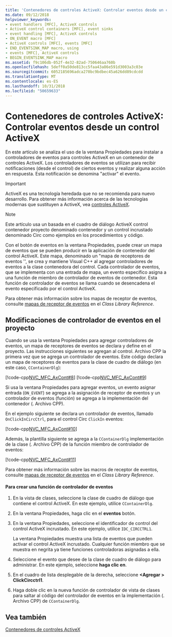 ```yaml
---
title: 'Contenedores de controles ActiveX: Controlar eventos desde un control ActiveX'
ms.date: 09/12/2018
helpviewer_keywords:
- event handlers [MFC], ActiveX controls
- ActiveX control containers [MFC], event sinks
- event handling [MFC], ActiveX controls
- ON_EVENT macro [MFC]
- ActiveX controls [MFC], events [MFC]
- END_EVENTSINK_MAP macro, using
- events [MFC], ActiveX controls
- BEGIN_EVENTSINK_MAP macro
ms.assetid: f9c106db-052f-4e32-82ad-750646aa760b
ms.openlocfilehash: 5deff0a50de813cc5faa43a86e591d3003a3c03e
ms.sourcegitcommit: 6052185696adca270bc9bdbec45a626dd89cdcdd
ms.translationtype: MT
ms.contentlocale: es-ES
ms.lasthandoff: 10/31/2018
ms.locfileid: "50659633"
---
```

# <a name="activex-control-containers-handling-events-from-an-activex-control"></a>Contenedores de controles ActiveX: Controlar eventos desde un control ActiveX

En este artículo se analiza el uso de la ventana Propiedades para instalar a controladores de eventos para controles ActiveX en un contenedor de controles ActiveX. Los controladores de eventos se utilizan para recibir notificaciones (desde el control) de ciertos eventos y realizar alguna acción en respuesta. Esta notificación se denomina "activar" el evento.

>[!IMPORTANT]
> ActiveX es una tecnología heredada que no se recomienda para nuevo desarrollo. Para obtener más información acerca de las tecnologías modernas que sustituyen a ActiveX, vea [controles ActiveX](activex-controls.md).

> [!NOTE]
>  Este artículo usa un basada en el cuadro de diálogo ActiveX control contenedor proyecto denominado contenedor y un control incrustado denominado Circ como ejemplos en los procedimientos y código.

Con el botón de eventos en la ventana Propiedades, puede crear un mapa de eventos que se pueden producir en la aplicación de contenedor del control ActiveX. Este mapa, denominado un "mapa de receptores de eventos '', se crea y mantiene Visual C++ al agregar controladores de eventos a la clase contenedora del control. Cada controlador de eventos, que se implementa con una entrada de mapa, un evento específico asigna a una función de miembro de controlador de eventos de contenedor. Esta función de controlador de eventos se llama cuando se desencadena el evento especificado por el control ActiveX.

Para obtener más información sobre los mapas de receptor de eventos, consulte [mapas de receptor de eventos](../mfc/reference/event-sink-maps.md) en el *Class Library Reference*.

##  <a name="_core_event_handler_modifications_to_the_project"></a> Modificaciones de controlador de eventos en el proyecto

Cuando se usa la ventana Propiedades para agregar controladores de eventos, un mapa de receptores de eventos se declara y define en el proyecto. Las instrucciones siguientes se agregan al control. Archivo CPP la primera vez que se agrega un controlador de eventos. Este código declara un mapa de receptores de eventos para la clase de cuadro de diálogo (en este caso, `CContainerDlg`):

[!code-cpp[NVC_MFC_AxCont#8](../mfc/codesnippet/cpp/activex-control-containers-handling-events-from-an-activex-control_1.cpp)]
[!code-cpp[NVC_MFC_AxCont#9](../mfc/codesnippet/cpp/activex-control-containers-handling-events-from-an-activex-control_2.cpp)]

Si usa la ventana Propiedades para agregar eventos, un evento asignar entrada (`ON_EVENT`) se agrega a la asignación de receptor de eventos y un controlador de eventos (función) se agrega a la implementación del contenedor (. Archivo CPP).

En el ejemplo siguiente se declara un controlador de eventos, llamado `OnClickInCircCtrl`, para el control Circ `ClickIn` eventos:

[!code-cpp[NVC_MFC_AxCont#10](../mfc/codesnippet/cpp/activex-control-containers-handling-events-from-an-activex-control_3.cpp)]

Además, la plantilla siguiente se agrega a la `CContainerDlg` implementación de la clase (. Archivo CPP) de la función miembro de controlador de eventos:

[!code-cpp[NVC_MFC_AxCont#11](../mfc/codesnippet/cpp/activex-control-containers-handling-events-from-an-activex-control_4.cpp)]

Para obtener más información sobre las macros de receptor de eventos, consulte [mapas de receptor de eventos](../mfc/reference/event-sink-maps.md) en el *Class Library Reference*.

#### <a name="to-create-an-event-handler-function"></a>Para crear una función de controlador de eventos

1. En la vista de clases, seleccione la clase de cuadro de diálogo que contiene el control ActiveX. En este ejemplo, utilice `CContainerDlg`.

1. En la ventana Propiedades, haga clic en el **eventos** botón.

1. En la ventana Propiedades, seleccione el identificador de control del control ActiveX incrustado. En este ejemplo, utilice `IDC_CIRCCTRL1`.

   La ventana Propiedades muestra una lista de eventos que pueden activar el control ActiveX incrustado. Cualquier función miembro que se muestra en negrita ya tiene funciones controladoras asignadas a ella.

1. Seleccione el evento que desee de la clase de cuadro de diálogo para administrar. En este ejemplo, seleccione **haga clic en**.

1. En el cuadro de lista desplegable de la derecha, seleccione  **\<Agregar > ClickCircctrl1**.

1. Haga doble clic en la nueva función de controlador de vista de clases para saltar al código del controlador de eventos en la implementación (. Archivo CPP) de `CContainerDlg`.

## <a name="see-also"></a>Vea también

[Contenedores de controles ActiveX](../mfc/activex-control-containers.md)

